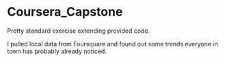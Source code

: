 # Coursera_Capstone

Pretty standard exercise extending provided code.

I pulled local data from Foursquare and 
found out some trends everyone in town 
has probably already noticed.
